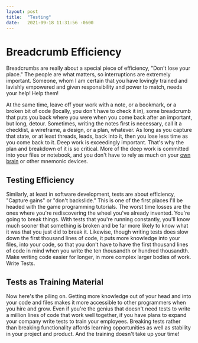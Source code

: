 ```yaml
---
layout: post
title:  "Testing"
date:   2021-09-18 11:31:56 -0600
---
```


# Breadcrumb Efficiency
Breadcrumbs are really about a special piece of efficiency, "Don't lose your place." The people are what matters, so interruptions are extremely important. Someone, whom I am certain that you have lovingly trained and lavishly empowered and given responsibility and power to match, needs your help! Help them!

At the same time, leave off your work with a note, or a bookmark, or a broken bit of code (locally, you don't have to check it in), some breadcrumb that puts you back where you were when you come back after an important, but long, detour. Sometimes, writing the notes first is necessary, call it a checklist, a wireframe, a design, or a plan, whatever. As long as you capture that state, or at least threads, leads, back into it, then you lose less time as you come back to it. Deep work is exceedingly important. That's why the plan and breakdown of it is so critical. More of the deep work is committed into your files or notebook, and you don't have to rely as much on your [own brain](https://en.wikipedia.org/wiki/Method_of_loci) or other mnemonic devices.

## Testing Efficiency
Similarly, at least in software development, tests are about efficiency, "Capture gains" or "don't backslide." This is one of the first places I'll be headed with the game programming tutorials. The worst time losses are the ones where you're rediscovering the wheel you've already invented. You're going to break things. With tests that you're running constantly, you'll know much sooner that something is broken and be far more likely to know what it was that you just did to break it. Likewise, though writing tests does slow down the first thousand lines of code, it puts more knowledge into your files, into your code, so that you don't have to have the first thousand lines of code in mind when you write the ten thousandth or hundred thousandth. Make writing code easier for longer, in more complex larger bodies of work. Write Tests.

## Tests as Training Material
Now here's the piling on. Getting more knowledge out of your head and into your code and files makes it more accessible to other programmers when you hire and grow. Even if you're the genius that doesn't need tests to write a million lines of code that work well together, if you have plans to expand your company write tests to train your employees. Breaking tests rather than breaking functionality affords learning opportunities as well as stability in your project and product. And the training doesn't take up your time!  